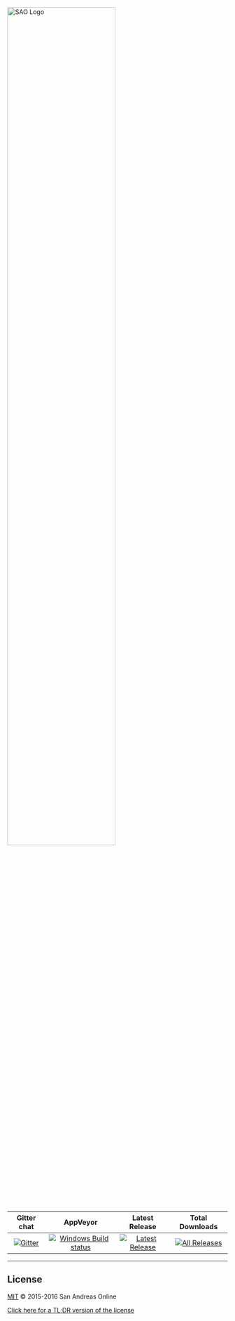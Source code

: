 <img src="https://cdn.pbrd.co/images/cX4GNpEQn.png" width="70%" height="70%" alt="SAO Logo" />

| Gitter chat | AppVeyor | Latest Release | Total Downloads |
| :---: | :---: | :---: | :---: |
| [![Gitter](https://badges.gitter.im/sanandreasonline/sao.svg)](https://gitter.im/sanandreasonline/sao?utm_source=badge&utm_medium=badge&utm_campaign=pr-badge&utm_content=badge) | [![Windows Build status](https://ci.appveyor.com/api/projects/status/by4y444pfbjhuuim/branch/master?svg=true)](https://ci.appveyor.com/project/sanandreasonline/sao/branch/master) | [![Latest Release](https://img.shields.io/github/downloads/sanandreasonline/sao/latest/total.svg)](https://github.com/sanandreasonline/sao/releases/latest) | [![All Releases](https://img.shields.io/github/downloads/sanandreasonline/sao/total.svg)](https://github.com/sanandreasonline/sao/releases) |

-------------------------------------------------

## License

[MIT](LICENSE.md) © 2015-2016 San Andreas Online

[Click here for a TL;DR version of the license](https://www.tldrlegal.com/l/mit)
